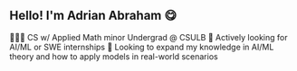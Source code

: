 ## Hello! I'm Adrian Abraham 😋

👨🏽‍💻 CS w/ Applied Math minor Undergrad @ CSULB
💼 Actively looking for AI/ML or SWE internships
🤖 Looking to expand my knowledge in AI/ML theory and how to apply models in real-world scenarios


<!--
**adrnabrm/adrnabrm** is a ✨ _special_ ✨ repository because its `README.md` (this file) appears on your GitHub profile.

Here are some ideas to get you started:

- 🔭 I’m currently working on ...
- 🌱 I’m currently learning ...
- 👯 I’m looking to collaborate on ...
- 🤔 I’m looking for help with ...
- 💬 Ask me about ...
- 📫 How to reach me: ...
- 😄 Pronouns: ...
- ⚡ Fun fact: ...
-->
